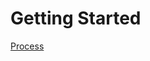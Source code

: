 <!-- type: row -->

<!-- type: card
description: Our Developer Guides provide detailed information and best practices for integrating our APIs and payment solutions. Select a topic below to get started.
-->

<!-- type: row-end -->

# Getting Started

<!-- type: row -->

<!-- type: card
title: Integration Process Overview
description: Provides a high-level overview of the integration and workflow
link: ../../../../docs/documentation/IntegrationProcessOverview.md

<!-- type: row-end -->

[Process](../../docs/documentation/IntegrationProcessOverview.md)
